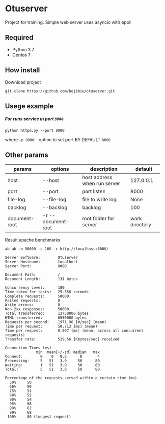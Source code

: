 Otuserver
================
Project for training. Simple web server  uses asyncio with epoll

Required
---------
* Python 3.7
* Centos 7


How install
------
Download project
```
git clone https://github.com/bejibiu/otuserver.git
``` 

Usege example
----------
##### For runs service in port `8000` 
```
python httpd.py --port 8000 
```
where `-p 8000` - option to set port BY DEFAULT `8000`

Other params
--------
|params|options|description|default|
|------|----|-----------|-------|
|host| --host |host address when run server| 127.0.0.1|
|port| --port |port listen|8000|
|file-log| --file-log|file to write log|None
|backlog|--backlog|backlog|100
|document-root| -r --document-root|root folder for server| work directory|


Result apache benchmarks 
```shell script
ab ab -n 50000 -c 100 -r http://localhost:8000/
``` 
```shell script
Server Software:        Otuserver
Server Hostname:        localhost
Server Port:            8000

Document Path:          /
Document Length:        131 bytes

Concurrency Level:      100
Time taken for tests:   25.356 seconds
Complete requests:      50000
Failed requests:        0
Write errors:           0
Non-2xx responses:      50000
Total transferred:      13750000 bytes
HTML transferred:       6550000 bytes
Requests per second:    1971.90 [#/sec] (mean)
Time per request:       50.713 [ms] (mean)
Time per request:       0.507 [ms] (mean, across all concurrent requests)
Transfer rate:          529.56 [Kbytes/sec] received

Connection Times (ms)
              min  mean[+/-sd] median   max
Connect:        0    0   0.2      0       4
Processing:     5   51   3.9     50      80
Waiting:        1   51   3.9     50      80
Total:          5   51   3.8     50      80

Percentage of the requests served within a certain time (ms)
  50%     50
  66%     50
  75%     51
  80%     52
  90%     54
  95%     58
  98%     62
  99%     68
 100%     80 (longest request)
```